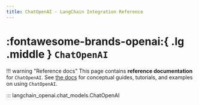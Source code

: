 ```yaml
---
title: ChatOpenAI - LangChain Integration Reference
---
```


# :fontawesome-brands-openai:{ .lg .middle } `ChatOpenAI`

!!! warning "Reference docs"
    This page contains **reference documentation** for `ChatOpenAI`. See
    [the docs](https://docs.langchain.com/oss/python/integrations/chat/openai)
    for conceptual guides, tutorials, and examples on using `ChatOpenAI`.

::: langchain_openai.chat_models.ChatOpenAI
